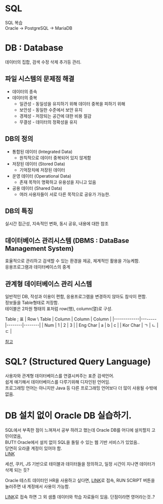# SQL
SQL 복습  
Oracle -> PostgreSQL -> MariaDB

# **DB** : Database
데이터의 집합, 검색 수정 삭제 추가등 관리.  
  
## 파일 시스템의 문제점 해결
- 데이터의 종속
- 데이터의 중복
  - 일관성 - 동일성을 유지하기 위해 데이터 중복을 피하기 위해
  - 보안성 - 동일한 수준에서 보안 유지
  - 경제성 - 저장되는 공간에 대한 비용 절감
  - 무결성 - 데이터의 정확성을 유지

## DB의 정의 
- 통합된 데이터 (Integrated Data)
  - 원칙적으로 데이터 중복되어 있지 않게함
- 저장된 데이터 (Stored Data)
  - 기억장치에 저장된 데이터
- 운영 데이터 (Operational Data)
  - 존재 목적이 명확하고 유용성을 지니고 있음
- 공용 데이터 (Shared Data)
  - 여러 사용자들이 서로 다른 목적으로 공유가 가능한.

## DB의 특징
실시간 접근성, 지속적인 변화, 동시 공유, 내용에 대한 참조

## 데이터베이스 관리시스템 (DBMS : DataBase Management System)
효율적으로 관리하고 검색할 수 있는 환경을 제공, 체계적인 활용을 가능케함.  
응용프로그램과 데이터베이스의 중계  
  
## 관계형 데이터베이스 관리 시스템
일반적인 DB, 작성과 이용이 편함, 응용프로그램을 변경하지 않아도 참삭이 편함.  
정보들을 Table형태로 저장함.  
테이블은 2차원 형태의 표처럼 row(행), column(열)로 구성.  

Table ; 표
| Row \ Table | Column | Column | Column |
|-------------|--------|--------|--------|
|     Num     |   1    |   2    |   3    |
|  Eng  Char  |   a    |   b    |   c    |
|  Kor  Char  |   ㄱ   |   ㄴ    |   ㄷ    |
  
[참고](https://ko.wikipedia.org/wiki/데이터베이스_관리_시스템)  
  
  
# SQL? (Structured Query Language)
사용자와 관계형 데이터베이스를 연결시켜주는 표준 검색언어.  
쉽게 얘기해서 데이터베이스를 다루기위해 디자인된 언어임.  
프로그래밍 언어는 아니지만 Java 등 다른 프로그래밍 언어보다 더 많이 사용될 수밖에 없음.  
  
# DB 설치 없이 Oracle DB 실습하기.
SQL에서 부족한 점이 느껴져서 공부 하려고 했는데 Oracle DB를 어디에 설치할지 고민이였음,  
BUT!! Oracle에서 설치 없이 SQL을 돌릴 수 있는 웹 기반 서비스가 있었음..  
당연히 오라클 계정이 있어야 함.  
[LINK](https://livesql.oracle.com/)  

세션, 쿠키, JS 기반으로 테이블과 데이터들을 정의하고, 일정 시간이 지나면 데이터가 삭제 되는 듯?

Oracle 테스트 데이터인 HR을 사용하고 싶다면,
[LINK](https://livesql.oracle.com/apex/livesql/file/content_GV8MU6SITA2V3VYI179FAJUCY.html)로 접속,
RUN SCRIPT 버튼을 눌러주면 내 계정에서 사용이 가능함.

[LINK](https://livesql.oracle.com/apex/f?p=590:49:::NO:::)로 접속 하면 그 외 샘플 데이터와 학습 자료들이 있음.
단점이라면 영어라는것..?


